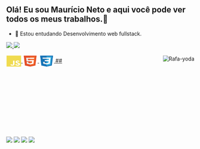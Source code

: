 ## Olá! Eu sou Maurício Neto e aqui você pode ver todos os meus trabalhos.👋

- 🌱 Estou entudando Desenvolvimento web fullstack.

 <div>
  <a href="https://github.com/Mouhist">
  <img height="165em" src="https://github-readme-stats.vercel.app/api?username=Mouhist&show_icons=true&theme=dark&include_all_commits=true&count_private=true"/>
  <img height="165em" src="https://github-readme-stats.vercel.app/api/top-langs/?username=Mouhist&layout=compact&langs_count=7&theme=dark"/>
</div>
  <div style="display: inline_block"><br>
  <img align="center" alt="Mouhist-Js" height="30" width="40" src="https://raw.githubusercontent.com/devicons/devicon/master/icons/javascript/javascript-plain.svg">
  <img align="center" alt="Mouhist-HTML" height="30" width="40" src="https://raw.githubusercontent.com/devicons/devicon/master/icons/html5/html5-original.svg">
  <img align="center" alt="Mouhist-CSS" height="30" width="40" src="https://raw.githubusercontent.com/devicons/devicon/master/icons/css3/css3-original.svg">
  <img align="right" alt="Rafa-yoda" src="https://i.picasion.com/pic91/51fd50ba379690db121b15ff41698e5d.gif">
  ##
  
  <div>
   <br><br><br><br><br><br><br><br><br><br><br>
  <a href="https://instagram.com/mouhis.t/" target="_blank"><img src="https://img.shields.io/badge/-Instagram-%23E4405F?style=for-the-badge&logo=instagram&logoColor=white" target="_blank"></a>
 	<a href="https://www.twitch.tv/mouhist" target="_blank"><img src="https://img.shields.io/badge/Twitch-9146FF?style=for-the-badge&logo=twitch&logoColor=white" target="_blank"></a>
  <a href = "mailto:mauricioazvedo@gmail.com"><img src="https://img.shields.io/badge/-Gmail-%23333?style=for-the-badge&logo=gmail&logoColor=white" target="_blank"></a>
  <a href="https://www.linkedin.com/in/maur%C3%ADcio-neto-18b7261a0/" target="_blank"><img src="https://img.shields.io/badge/-LinkedIn-%230077B5?style=for-the-badge&logo=linkedin&logoColor=white" target="_blank"></a> 
  </div>
